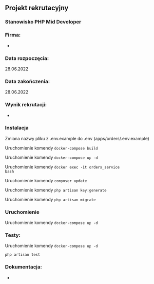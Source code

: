 ## Projekt rekrutacyjny

### Stanowisko PHP Mid Developer

### Firma:

 - 

### Data rozpoczęcia:

28.06.2022

### Data zakończenia:

28.06.2022

### Wynik rekrutacji:

-

### Instalacja

Zmiana nazwy pliku z .env.example do .env (apps/orders/.env.example)

Uruchomienie komendy <code>docker-compose build</code>

Uruchomienie komendy <code>docker-compose up -d</code>

Uruchomienie komendy <code>docker exec -it orders_service bash</code>

Uruchomienie komendy <code>composer update</code>

Uruchomienie komendy <code>php artisan key:generate</code>

Uruchomienie komendy <code>php artisan migrate</code>

### Uruchomienie

Uruchomienie komendy <code>docker-compose up -d</code>

### Testy:

Uruchomienie komendy <code>docker-compose up -d</code>

<code>php artisan test</code>


### Dokumentacja:

- 
